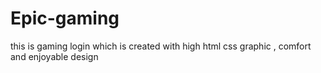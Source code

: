 # Epic-gaming
this is gaming login which is created with high html css graphic , comfort and enjoyable design
